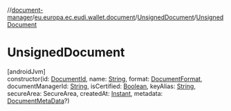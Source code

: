 //[document-manager](../../../index.md)/[eu.europa.ec.eudi.wallet.document](../index.md)/[UnsignedDocument](index.md)/[UnsignedDocument](-unsigned-document.md)

# UnsignedDocument

[androidJvm]\
constructor(id: [DocumentId](../-document-id/index.md),
name: [String](https://kotlinlang.org/api/latest/jvm/stdlib/kotlin/-string/index.html),
format: [DocumentFormat](../../eu.europa.ec.eudi.wallet.document.format/-document-format/index.md),
documentManagerId: [String](https://kotlinlang.org/api/latest/jvm/stdlib/kotlin/-string/index.html),
isCertified: [Boolean](https://kotlinlang.org/api/latest/jvm/stdlib/kotlin/-boolean/index.html),
keyAlias: [String](https://kotlinlang.org/api/latest/jvm/stdlib/kotlin/-string/index.html),
secureArea: SecureArea,
createdAt: [Instant](https://developer.android.com/reference/kotlin/java/time/Instant.html),
metadata: [DocumentMetaData](../../eu.europa.ec.eudi.wallet.document.metadata/-document-meta-data/index.md)?)
